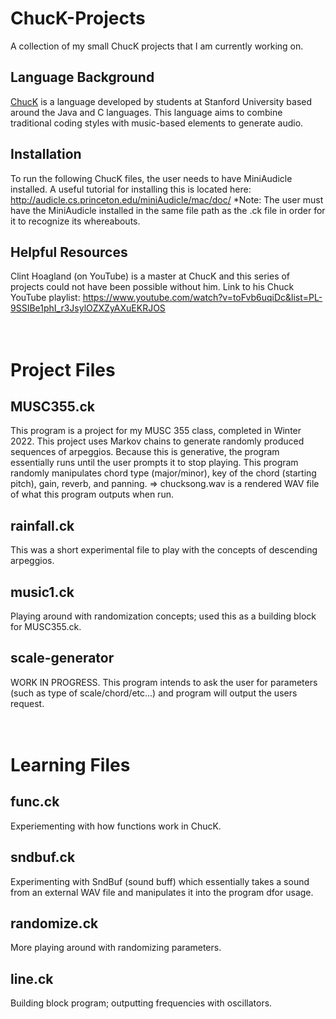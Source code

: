 # ChucK-Projects
A collection of my small ChucK projects that I am currently working on.

## Language Background
[ChucK](https://chuck.stanford.edu/) is a language developed by students at Stanford University based around the Java and C languages. 
This language aims to combine traditional coding styles with music-based elements to generate audio.

## Installation
To run the following ChucK files, the user needs to have MiniAudicle installed. 
A useful tutorial for installing this is located here: http://audicle.cs.princeton.edu/miniAudicle/mac/doc/
*Note: The user must have the MiniAudicle installed in the same file path as the .ck file in order for it to recognize its whereabouts.

## Helpful Resources
Clint Hoagland (on YouTube) is a master at ChucK and this series of projects could not have been possible without him. 
Link to his Chuck YouTube playlist: https://www.youtube.com/watch?v=toFvb6uqiDc&list=PL-9SSIBe1phI_r3JsylOZXZyAXuEKRJOS
<br /><br /><br />

# Project Files
## MUSC355.ck
This program is a project for my MUSC 355 class, completed in Winter 2022. This project uses Markov chains to generate randomly produced sequences of arpeggios.
Because this is generative, the program essentially runs until the user prompts it to stop playing.
This program randomly manipulates chord type (major/minor), key of the chord (starting pitch), gain, reverb, and panning.
=> chucksong.wav is a rendered WAV file of what this program outputs when run.

## rainfall.ck
This was a short experimental file to play with the concepts of descending arpeggios.

## music1.ck
Playing around with randomization concepts; used this as a building block for MUSC355.ck.

## scale-generator
WORK IN PROGRESS. This program intends to ask the user for parameters (such as type of scale/chord/etc...) and program will output the users request.
<br /><br /><br />

# Learning Files
## func.ck
Experiementing with how functions work in ChucK.

## sndbuf.ck
Experimenting with SndBuf (sound buff) which essentially takes a sound from an external WAV file and manipulates it into the program dfor usage.

## randomize.ck
More playing around with randomizing parameters.

## line.ck
Building block program; outputting frequencies with oscillators.
